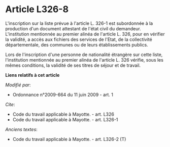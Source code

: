 # Article L326-8

L'inscription sur la liste prévue à l'article L. 326-1 est subordonnée à la production d'un document attestant de l'état
civil du demandeur. L'institution mentionnée au premier alinéa de l'article L. 326, pour en vérifier la validité, a accès aux
fichiers des services de l'Etat, de la collectivité départementale, des communes ou de leurs établissements publics. 

Lors de l'inscription d'une personne de nationalité étrangère sur cette liste, l'institution mentionnée au premier alinéa de
l'article L. 326 vérifie, sous les mêmes conditions, la validité de ses titres de séjour et de travail.

**Liens relatifs à cet article**

_Modifié par_:

  - Ordonnance n°2009-664 du 11 juin 2009 - art. 1

_Cite_:

  - Code du travail applicable à Mayotte. - art. L326
  - Code du travail applicable à Mayotte. - art. L326-1

_Anciens textes_:

  - Code du travail applicable à Mayotte. - art. L326-2 (T)
